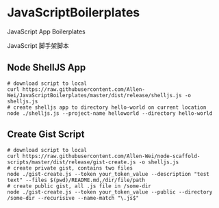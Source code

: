 # JavaScriptBoilerplates
JavaScript App Boilerplates

JavaScript 脚手架脚本

## Node ShellJS App 

```shell
# download script to local
curl https://raw.githubusercontent.com/Allen-Wei/JavaScriptBoilerplates/master/dist/release/shelljs.js -o shelljs.js
# create shelljs app to directory hello-world on current location
node ./shelljs.js --project-name helloworld --directory hello-world
```

## Create Gist Script

```shell
# download script to local
curl https://raw.githubusercontent.com/Allen-Wei/node-scaffold-scripts/master/dist/release/gist-create.js -o shelljs.js
# create private gist, contains two files
node ./gist-create.js --token your_token_value --description "test text" --files $(pwd)/README.md,/dir/file/path 
# create public gist, all .js file in /some-dir
node ./gist-create.js --token your_token_value --public --directory /some-dir --recurisive --name-match "\.js$"
```